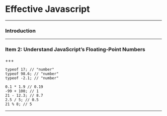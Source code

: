 # Effective Javascript

---

### Introduction

---

### Item 2: Understand JavaScript’s Floating-Point Numbers

+++

```
typeof 17; // "number" 
typeof 98.6; // "number" 
typeof -2.1; // "number"
```
```
0.1 * 1.9 // 0.19 
-99 + 100; // 1
21 - 12.3; // 8.7
2.5 / 5; // 0.5 
21 % 8; // 5
```
---